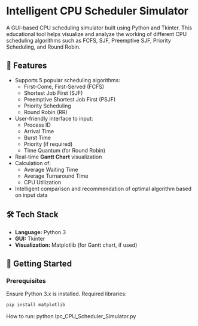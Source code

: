 # Intelligent CPU Scheduler Simulator

A GUI-based CPU scheduling simulator built using Python and Tkinter. This educational tool helps visualize and analyze the working of different CPU scheduling algorithms such as FCFS, SJF, Preemptive SJF, Priority Scheduling, and Round Robin.

## 🔧 Features

- Supports 5 popular scheduling algorithms:
  - First-Come, First-Served (FCFS)
  - Shortest Job First (SJF)
  - Preemptive Shortest Job First (PSJF)
  - Priority Scheduling
  - Round Robin (RR)
- User-friendly interface to input:
  - Process ID
  - Arrival Time
  - Burst Time
  - Priority (if required)
  - Time Quantum (for Round Robin)
- Real-time **Gantt Chart** visualization
- Calculation of:
  - Average Waiting Time
  - Average Turnaround Time
  - CPU Utilization
- Intelligent comparison and recommendation of optimal algorithm based on input data

## 🛠️ Tech Stack

- **Language:** Python 3
- **GUI:** Tkinter
- **Visualization:** Matplotlib (for Gantt chart, if used)

## 🚀 Getting Started

### Prerequisites

Ensure Python 3.x is installed. Required libraries:
```bash
pip install matplotlib
```
How to run:
python Ipc_CPU_Scheduler_Simulator.py
